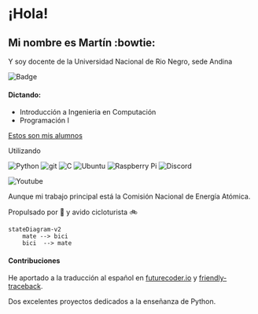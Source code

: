 # ¡Hola!

## Mi nombre es Martín :bowtie:

Y soy docente de la Universidad Nacional de Rio Negro, sede Andina

![Badge](https://bit.ly/icom-badge)

#### Dictando:

 * Introducción a Ingenieria en Computación 
 * Programación I

[Estos son mis alumnos](alumnos.md)

Utilizando

![Python](https://img.shields.io/badge/-Python-05122A?style=flat&logo=python)
![git](https://img.shields.io/badge/-git-05122A?style=flat&logo=git)
![C](https://img.shields.io/badge/c-05122A.svg?style=flat&logo=c)
![Ubuntu](https://img.shields.io/badge/Ubuntu-05122A?style=flat&logo=ubuntu)
![Raspberry Pi](https://img.shields.io/badge/-RaspberryPi-05122A?style=flat&logo=Raspberry-Pi&logoColor=red)
![Discord](https://img.shields.io/badge/Discord-05122A.svg?style=flat&logo=discord)

![Youtube](https://img.shields.io/youtube/channel/views/UCOfhdmTG9-tkcTm4TmsvrzQ?label=Ingenier%C3%ADa%20en%20Computaci%C3%B3n&style=social)

Aunque mi trabajo principal está la Comisión Nacional de Energía Atómica.

Propulsado por :mate: y avido cicloturista :bike:

```mermaidjs
stateDiagram-v2
    mate --> bici
    bici  --> mate
```

#### Contribuciones

He aportado a la traducción al español en [futurecoder.io](https://futurecoder.io/) y 
[friendly-traceback](https://github.com/friendly-traceback/friendly-traceback).

Dos excelentes proyectos dedicados a la enseñanza de Python.
